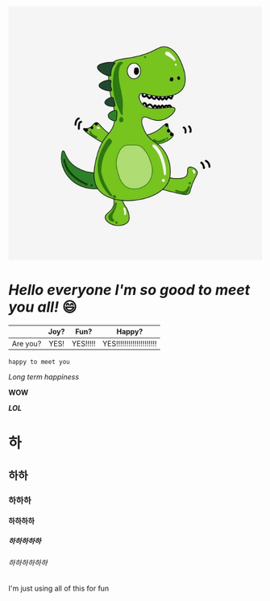 ![키왕룡](README/pngtree-dancing-dinosaur-decoration-illustration-image_1388334-16414498590352.jpg)

# ***Hello everyone I'm so good to meet you all!*** :smile:



|          | Joy? |   Fun?   |         Happy?          |
| :------: | :--: | :------: | :---------------------: |
| Are you? | YES! | YES!!!!! | YES!!!!!!!!!!!!!!!!!!!! |

`happy to meet you`

*Long term happiness*

**WOW**

***LOL***

# 하

## 하하

### 하하하

#### 하하하하

##### 하하하하하

###### 하하하하하하



I'm just using all of this for fun

